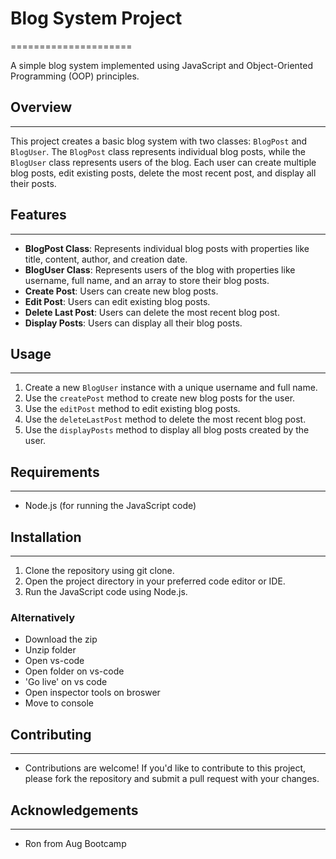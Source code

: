 # Blog System Project
=====================

A simple blog system implemented using JavaScript and Object-Oriented Programming (OOP) principles.

## Overview
-----------

This project creates a basic blog system with two classes: `BlogPost` and `BlogUser`. The `BlogPost` class represents individual blog posts, while the `BlogUser` class represents users of the blog. Each user can create multiple blog posts, edit existing posts, delete the most recent post, and display all their posts.

## Features
------------

*   **BlogPost Class**: Represents individual blog posts with properties like title, content, author, and creation date.
*   **BlogUser Class**: Represents users of the blog with properties like username, full name, and an array to store their blog posts.
*   **Create Post**: Users can create new blog posts.
*   **Edit Post**: Users can edit existing blog posts.
*   **Delete Last Post**: Users can delete the most recent blog post.
*   **Display Posts**: Users can display all their blog posts.

## Usage
-----

1.  Create a new `BlogUser` instance with a unique username and full name.
2.  Use the `createPost` method to create new blog posts for the user.
3.  Use the `editPost` method to edit existing blog posts.
4.  Use the `deleteLastPost` method to delete the most recent blog post.
5.  Use the `displayPosts` method to display all blog posts created by the user.

## Requirements
-------

*   Node.js (for running the JavaScript code)

## Installation
-------

1. Clone the repository using git clone.
2. Open the project directory in your preferred code editor or IDE.
3. Run the JavaScript code using Node.js.

### Alternatively

  * Download the zip
  * Unzip folder
  * Open vs-code
  * Open folder on vs-code
  * 'Go live' on vs code
  * Open inspector tools on broswer
  * Move to console


## Contributing
-------

*   Contributions are welcome! If you'd like to contribute to this project, please fork the repository and submit a pull request with your changes.

## Acknowledgements
-------

*   Ron from Aug Bootcamp
